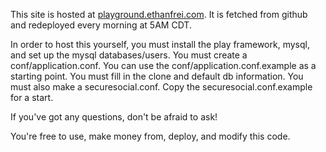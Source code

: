 This site is hosted at [playground.ethanfrei.com][1].  It is fetched from github and redeployed every morning at 5AM CDT.  

In order to host this yourself, you must install the play framework, mysql, and set up the mysql databases/users.  You must create a conf/application.conf.  You can use the conf/application.conf.example as a starting point.  You must fill in the clone and default db information.  You must also make a securesocial.conf.  Copy the securesocial.conf.example for a start.

If you've got any questions, don't be afraid to ask!  


You're free to use, make money from, deploy, and modify this code.  

  [1]: http://playground.ethanfrei.com
